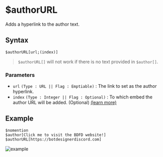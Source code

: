 # $authorURL
Adds a hyperlink to the author text.

## Syntax
```
$authorURL[url;(index)]
```
> `$authorURL[]` will not work if there is no text provided in `$author[]`.

 ### Parameters
- `url` `(Type : URL || Flag : Emptiable)` : The link to set as the author hyperlink.
- `index` `(Type : Integer || Flag : Optional)` : To which embed the author URL will be added. (Optional) [(learn more)](../resources/embedIndexes.md)

## Example
```
$nomention
$author[Click me to visit the BDFD website!]
$authorURL[https://botdesignerdiscord.com]
```
![example](https://user-images.githubusercontent.com/113303649/209984969-3f5c56e6-5817-4acf-b2df-37bf237d00df.png)


